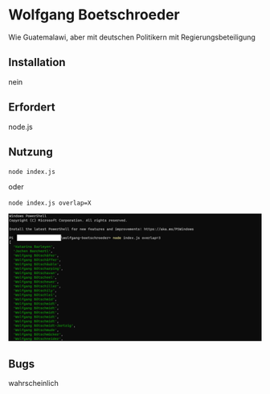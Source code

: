 # Wolfgang Boetschroeder

Wie Guatemalawi, aber mit deutschen Politikern mit Regierungsbeteiligung

## Installation

nein

## Erfordert

node.js

## Nutzung

`node index.js`

oder

`node index.js overlap=X`

![joa doof wenn das bild nicht laedt](demo.png)

## Bugs

wahrscheinlich